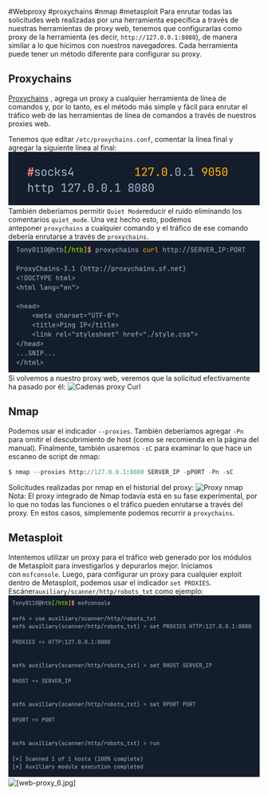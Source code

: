 #Webproxy #proxychains #nmap #metasploit
Para enrutar todas las solicitudes web realizadas por una herramienta específica a través de nuestras herramientas de proxy web, tenemos que configurarlas como proxy de la herramienta (es decir, `http://127.0.0.1:8080`), de manera similar a lo que hicimos con nuestros navegadores. Cada herramienta puede tener un método diferente para configurar su proxy.
## Proxychains
[Proxychains](https://github.com/haad/proxychains) , agrega un proxy a cualquier herramienta de línea de comandos y, por lo tanto, es el método más simple y fácil para enrutar el tráfico web de las herramientas de línea de comandos a través de nuestros proxies web.

Tenemos que editar `/etc/proxychains.conf`, comentar la línea final y agregar la siguiente línea al final:
![[web-proxy_3.png]](https://raw.githubusercontent.com/Tony-Sec/Bug-Bounty-Hunter/refs/heads/main/img/web-proxy_3.png)
También deberíamos permitir `Quiet Mode`reducir el ruido eliminando los comentarios `quiet_mode`. Una vez hecho esto, podemos anteponer `proxychains` a cualquier comando y el tráfico de ese comando debería enrutarse a través de `proxychains`.
![[web-proxy_4.png]](https://raw.githubusercontent.com/Tony-Sec/Bug-Bounty-Hunter/refs/heads/main/img/web-proxy_4.png)
Si volvemos a nuestro proxy web, veremos que la solicitud efectivamente ha pasado por él:
![Cadenas proxy Curl](https://academy.hackthebox.com/storage/modules/110/proxying_proxychains_curl.jpg)

## Nmap
Podemos usar el indicador `--proxies`. También deberíamos agregar `-Pn` para omitir el descubrimiento de host (como se recomienda en la página del manual). Finalmente, también usaremos `-sC` para examinar lo que hace un escaneo de script de nmap:
```python
$ nmap --proxies http://127.0.0.1:8080 SERVER_IP -pPORT -Pn -sC
```
Solicitudes realizadas por nmap en el historial del proxy:
![Proxy nmap](https://academy.hackthebox.com/storage/modules/110/proxying_nmap.jpg)
Nota: El proxy integrado de Nmap todavía está en su fase experimental, por lo que no todas las funciones o el tráfico pueden enrutarse a través del proxy. En estos casos, simplemente podemos recurrir a `proxychains`.

## Metasploit

Intentemos utilizar un proxy para el tráfico web generado por los módulos de Metasploit para investigarlos y depurarlos mejor.
Iniciamos con `msfconsole`. Luego, para configurar un proxy para cualquier exploit dentro de Metasploit, podemos usar el indicador `set PROXIES`.
Escáner`auxiliary/scanner/http/robots_txt` como ejemplo:
![[web-proxy_5.png]](https://raw.githubusercontent.com/Tony-Sec/Bug-Bounty-Hunter/refs/heads/main/img/web-proxy_5.png)
![[web-proxy_6.jpg]](https://raw.githubusercontent.com/Tony-Sec/Bug-Bounty-Hunter/refs/heads/main/img/web-proxy_6.png)
